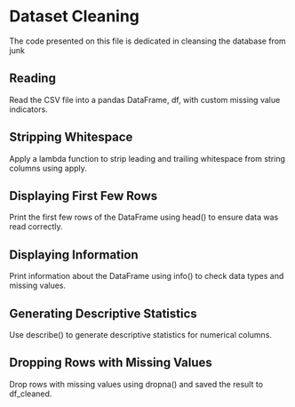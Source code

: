 # Dataset Cleaning
The code presented on this file is dedicated in cleansing the database from junk

## Reading

 Read the CSV file into a pandas DataFrame, df, with custom missing value indicators.

## Stripping Whitespace

Apply a lambda function to strip leading and trailing whitespace from string columns using apply.


## Displaying First Few Rows

 Print the first few rows of the DataFrame using head() to ensure data was read correctly.


## Displaying Information

Print information about the DataFrame using info() to check data types and missing values.


## Generating Descriptive Statistics

Use describe() to generate descriptive statistics for numerical columns.


## Dropping Rows with Missing Values

Drop rows with missing values using dropna() and saved the result to df_cleaned.

